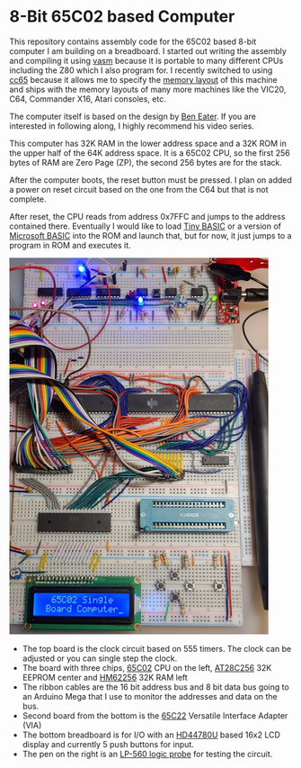 # 8-Bit 65C02 based Computer

This repository contains assembly code for the 65C02 based 8-bit computer I am
building on a breadboard. I started out writing the assembly and compiling it
using [vasm](http://sun.hasenbraten.de/vasm/) because it is portable to many
different CPUs including the Z80 which I also program for. I recently switched
to using [cc65](https://cc65.github.io/) because it allows me to specify the
[memory layout](65C02.cfg) of this machine and ships with the memory layouts
of many more machines like the VIC20, C64, Commander X16, Atari consoles, etc.

The computer itself is based on the design by [Ben Eater](https://eater.net/6502).
If you are interested in following along, I highly recommend his video series.

This computer has 32K RAM in the lower address space and a 32K ROM in the upper
half of the 64K address space. It is a 65C02 CPU, so the first 256 bytes of RAM
are Zero Page (ZP), the second 256 bytes are for the stack.

After the computer boots, the reset button must be pressed. I plan on added a
power on reset circuit based on the one from the C64 but that is not complete.

After reset, the CPU reads from address 0x7FFC and jumps to the address
contained there. Eventually I would like to load [Tiny BASIC](https://en.wikipedia.org/wiki/Tiny_BASIC)
or a version of [Microsoft BASIC](https://www.pagetable.com/?p=46) into the ROM
and launch that, but for now, it just jumps to a program in ROM and executes it.

![Computer build on 2021-05-06](./images/2021-05-06-computer.png)

- The top board is the clock circuit based on 555 timers. The clock can be
adjusted or you can single step the clock.
- The board with three chips, [65C02](https://westerndesigncenter.com/wdc/documentation/w65c02s.pdf)
CPU on the left, [AT28C256](http://ww1.microchip.com/downloads/en/DeviceDoc/doc0006.pdf)
32K EEPROM center and [HM62256](https://datasheetspdf.com/pdf/544610/Hitachi/HM62256LP/1)
32K RAM left
- The ribbon cables are the 16 bit address bus and 8 bit data bus going to an
Arduino Mega that I use to monitor the addresses and data on the bus.
- Second board from the bottom is the [65C22](http://archive.6502.org/datasheets/wdc_w65c22s_mar_2004.pdf) Versatile Interface Adapter (VIA)
- The bottom breadboard is for I/O with an [HD44780U](https://www.sparkfun.com/datasheets/LCD/HD44780.pdf)
based 16x2 LCD display and currently 5 push buttons for input.
- The pen on the right is an [LP-560 logic probe](https://www.elenco.com/wp-content/uploads/2017/10/LP560-3.pdf) for testing the circuit.